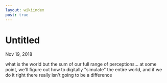 ```yaml
---
layout: wikiindex
post: true
---
```

# Untitled

Nov 19, 2018

what is the world but the sum of our full range of perceptions... at some point, we'll figure out how to digitally "simulate" the entire world, and if we do it right there really isn't going to be a  difference
